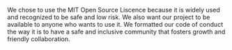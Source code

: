 We chose to use the MIT Open Source Liscence because it is widely used and recognized to be safe and low risk. We also want our project to be available to anyone who wants to use it.
We formatted our code of conduct the way it is to have a safe and inclusive community that fosters growth and friendly collaboration.
